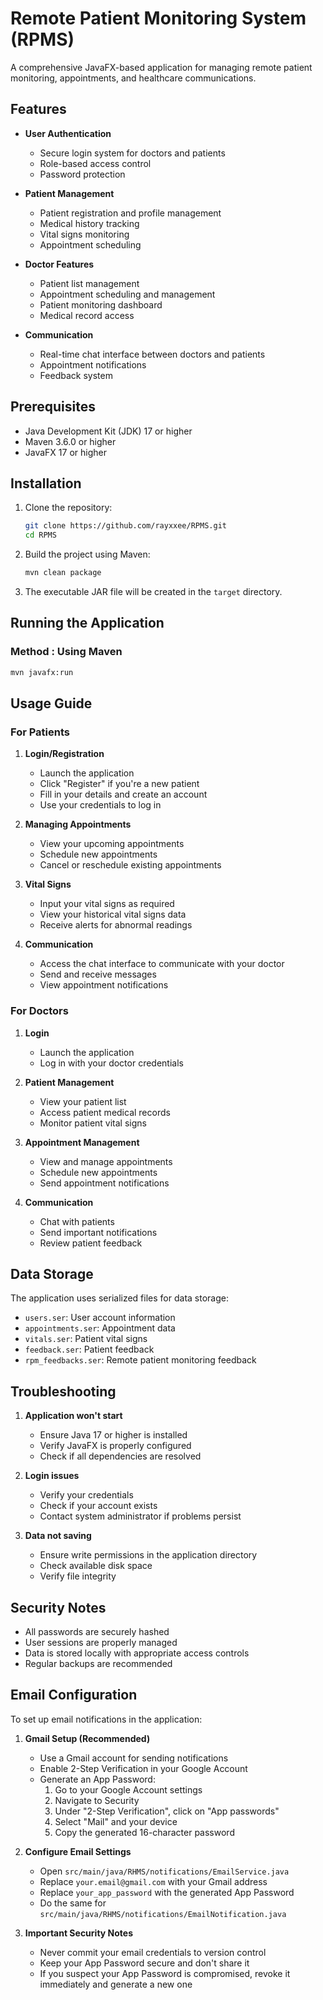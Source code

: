 # Remote Patient Monitoring System (RPMS)

A comprehensive JavaFX-based application for managing remote patient monitoring, appointments, and healthcare communications.

## Features

- **User Authentication**
  - Secure login system for doctors and patients
  - Role-based access control
  - Password protection

- **Patient Management**
  - Patient registration and profile management
  - Medical history tracking
  - Vital signs monitoring
  - Appointment scheduling

- **Doctor Features**
  - Patient list management
  - Appointment scheduling and management
  - Patient monitoring dashboard
  - Medical record access

- **Communication**
  - Real-time chat interface between doctors and patients
  - Appointment notifications
  - Feedback system

## Prerequisites

- Java Development Kit (JDK) 17 or higher
- Maven 3.6.0 or higher
- JavaFX 17 or higher

## Installation

1. Clone the repository:
   ```bash
   git clone https://github.com/rayxxee/RPMS.git
   cd RPMS
   ```

2. Build the project using Maven:
   ```bash
   mvn clean package
   ```

3. The executable JAR file will be created in the `target` directory.

## Running the Application

### Method : Using Maven
```bash
mvn javafx:run
```


## Usage Guide

### For Patients

1. **Login/Registration**
   - Launch the application
   - Click "Register" if you're a new patient
   - Fill in your details and create an account
   - Use your credentials to log in

2. **Managing Appointments**
   - View your upcoming appointments
   - Schedule new appointments
   - Cancel or reschedule existing appointments

3. **Vital Signs**
   - Input your vital signs as required
   - View your historical vital signs data
   - Receive alerts for abnormal readings

4. **Communication**
   - Access the chat interface to communicate with your doctor
   - Send and receive messages
   - View appointment notifications

### For Doctors

1. **Login**
   - Launch the application
   - Log in with your doctor credentials

2. **Patient Management**
   - View your patient list
   - Access patient medical records
   - Monitor patient vital signs

3. **Appointment Management**
   - View and manage appointments
   - Schedule new appointments
   - Send appointment notifications

4. **Communication**
   - Chat with patients
   - Send important notifications
   - Review patient feedback

## Data Storage

The application uses serialized files for data storage:
- `users.ser`: User account information
- `appointments.ser`: Appointment data
- `vitals.ser`: Patient vital signs
- `feedback.ser`: Patient feedback
- `rpm_feedbacks.ser`: Remote patient monitoring feedback

## Troubleshooting

1. **Application won't start**
   - Ensure Java 17 or higher is installed
   - Verify JavaFX is properly configured
   - Check if all dependencies are resolved

2. **Login issues**
   - Verify your credentials
   - Check if your account exists
   - Contact system administrator if problems persist

3. **Data not saving**
   - Ensure write permissions in the application directory
   - Check available disk space
   - Verify file integrity

## Security Notes

- All passwords are securely hashed
- User sessions are properly managed
- Data is stored locally with appropriate access controls
- Regular backups are recommended

## Email Configuration

To set up email notifications in the application:

1. **Gmail Setup (Recommended)**
   - Use a Gmail account for sending notifications
   - Enable 2-Step Verification in your Google Account
   - Generate an App Password:
     1. Go to your Google Account settings
     2. Navigate to Security
     3. Under "2-Step Verification", click on "App passwords"
     4. Select "Mail" and your device
     5. Copy the generated 16-character password

2. **Configure Email Settings**
   - Open `src/main/java/RHMS/notifications/EmailService.java`
   - Replace `your.email@gmail.com` with your Gmail address
   - Replace `your_app_password` with the generated App Password
   - Do the same for `src/main/java/RHMS/notifications/EmailNotification.java`

3. **Important Security Notes**
   - Never commit your email credentials to version control
   - Keep your App Password secure and don't share it
   - If you suspect your App Password is compromised, revoke it immediately and generate a new one

